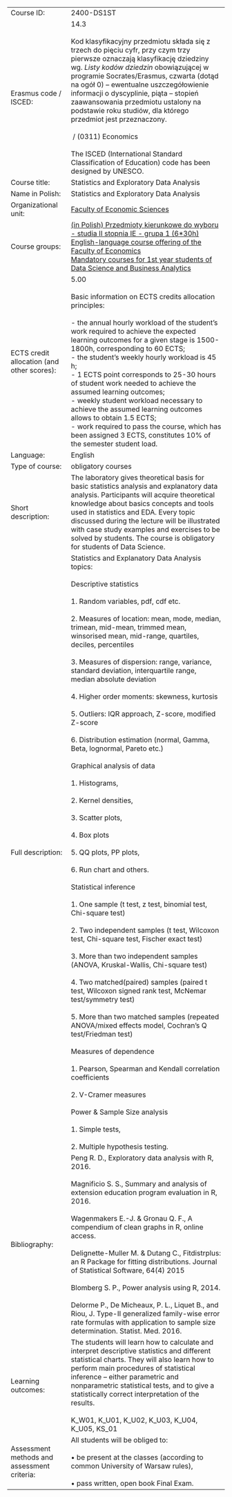 |   |   |
|---|---|
|Course ID:|2400-DS1ST|
|Erasmus code / ISCED:|14.3 <br><br>Kod klasyfikacyjny przedmiotu składa się z trzech do pięciu cyfr, przy czym trzy pierwsze oznaczają klasyfikację dziedziny wg. _Listy kodów dziedzin_ obowiązującej w programie Socrates/Erasmus, czwarta (dotąd na ogół 0) – ewentualne uszczegółowienie informacji o dyscyplinie, piąta – stopień zaawansowania przedmiotu ustalony na podstawie roku studiów, dla którego przedmiot jest przeznaczony.<br><br> / (0311) Economics <br><br>The ISCED (International Standard Classification of Education) code has been designed by UNESCO.|
|Course title:|Statistics and Exploratory Data Analysis|
|Name in Polish:|Statistics and Exploratory Data Analysis|
|Organizational unit:|[Faculty of Economic Sciences](https://usosweb.uw.edu.pl/kontroler.php?_action=katalog2/jednostki/pokazJednostke&kod=24000000)|
|Course groups:|[(in Polish) Przedmioty kierunkowe do wyboru - studia II stopnia IE - grupa 1 (6*30h)](https://usosweb.uw.edu.pl/kontroler.php?_action=katalog2/przedmioty/szukajPrzedmiotu&method=faculty_groups&jed_org_kod=24000000&grupaKod=2400-PL2-WKIE1)  <br>[English-language course offering of the Faculty of Economics](https://usosweb.uw.edu.pl/kontroler.php?_action=katalog2/przedmioty/szukajPrzedmiotu&method=faculty_groups&jed_org_kod=24000000&grupaKod=2400-EN-OFFER)  <br>[Mandatory courses for 1st year students of Data Science and Business Analytics](https://usosweb.uw.edu.pl/kontroler.php?_action=katalog2/przedmioty/szukajPrzedmiotu&method=faculty_groups&jed_org_kod=24000000&grupaKod=2400-EN2-DSU1)|
|ECTS credit allocation (and other scores):|5.00 <br><br>Basic information on ECTS credits allocation principles:<br><br>- the annual hourly workload of the student’s work required to achieve the expected learning outcomes for a given stage is 1500-1800h, corresponding to 60 ECTS;<br>- the student’s weekly hourly workload is 45 h;<br>- 1 ECTS point corresponds to 25-30 hours of student work needed to achieve the assumed learning outcomes;<br>- weekly student workload necessary to achieve the assumed learning outcomes allows to obtain 1.5 ECTS;<br>- work required to pass the course, which has been assigned 3 ECTS, constitutes 10% of the semester student load.|
|Language:|English|
|Type of course:|obligatory courses|
|Short description:|The laboratory gives theoretical basis for basic statistics analysis and explanatory data analysis. Participants will acquire theoretical knowledge about basics concepts and tools used in statistics and EDA. Every topic discussed during the lecture will be illustrated with case study examples and exercises to be solved by students. The course is obligatory for students of Data Science.|
|Full description:|Statistics and Explanatory Data Analysis topics:<br><br>Descriptive statistics<br><br>1. Random variables, pdf, cdf etc.<br><br>2. Measures of location: mean, mode, median, trimean, mid-mean, trimmed mean, winsorised mean, mid-range, quartiles, deciles, percentiles<br><br>3. Measures of dispersion: range, variance, standard deviation, interquartile range, median absolute deviation<br><br>4. Higher order moments: skewness, kurtosis<br><br>5. Outliers: IQR approach, Z-score, modified Z-score<br><br>6. Distribution estimation (normal, Gamma, Beta, lognormal, Pareto etc.)<br><br>Graphical analysis of data<br><br>1. Histograms,<br><br>2. Kernel densities,<br><br>3. Scatter plots,<br><br>4. Box plots<br><br>5. QQ plots, PP plots,<br><br>6. Run chart and others.<br><br>Statistical inference<br><br>1. One sample (t test, z test, binomial test, Chi-square test)<br><br>2. Two independent samples (t test, Wilcoxon test, Chi-square test, Fischer exact test)<br><br>3. More than two independent samples (ANOVA, Kruskal-Wallis, Chi-square test)<br><br>4. Two matched(paired) samples (paired t test, Wilcoxon signed rank test, McNemar test/symmetry test)<br><br>5. More than two matched samples (repeated ANOVA/mixed effects model, Cochran’s Q test/Friedman test)<br><br>Measures of dependence<br><br>1. Pearson, Spearman and Kendall correlation coefficients<br><br>2. V-Cramer measures<br><br>Power & Sample Size analysis<br><br>1. Simple tests,<br><br>2. Multiple hypothesis testing.|
|Bibliography:|Peng R. D., Exploratory data analysis with R, 2016.<br><br>Magnificio S. S., Summary and analysis of extension education program evaluation in R, 2016.<br><br>Wagenmakers E.-J. & Gronau Q. F., A compendium of clean graphs in R, online access.<br><br>Delignette-Muller M. & Dutang C., Fitdistrplus: an R Package for fitting distributions. Journal of Statistical Software, 64(4) 2015<br><br>Blomberg S. P., Power analysis using R, 2014.<br><br>Delorme P., De Micheaux, P. L., Liquet B., and Riou, J. Type-II generalized family-wise error rate formulas with application to sample size determination. Statist. Med. 2016.|
|Learning outcomes:|The students will learn how to calculate and interpret descriptive statistics and different statistical charts. They will also learn how to perform main procedures of statistical inference – either parametric and nonparametric statistical tests, and to give a statistically correct interpretation of the results.<br><br>K_W01, K_U01, K_U02, K_U03, K_U04, K_U05, KS_01|
|Assessment methods and assessment criteria:|All students will be obliged to:<br><br>• be present at the classes (according to common University of Warsaw rules),<br><br>• pass written, open book Final Exam.|